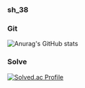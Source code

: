 ### sh_38


### Git
![Anurag's GitHub stats](https://github-readme-stats.vercel.app/api?username=timber3&show_icons=true&theme=cobalt)


### Solve
[![Solved.ac Profile](http://mazassumnida.wtf/api/v2/generate_badge?boj=timber3)](https://solved.ac/timber3/)


<!--
**timber3/timber3** is a ✨ _special_ ✨ repository because its `README.md` (this file) appears on your GitHub profile.

Here are some ideas to get you started:

- 🔭 I’m currently working on ...
- 🌱 I’m currently learning ...
- 👯 I’m looking to collaborate on ...
- 🤔 I’m looking for help with ...
- 💬 Ask me about ...
- 📫 How to reach me: ...
- 😄 Pronouns: ...
- ⚡ Fun fact: ...
-->
